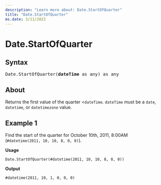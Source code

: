 ```yaml
---
description: "Learn more about: Date.StartOfQuarter"
title: "Date.StartOfQuarter"
ms.date: 3/11/2022
---
```

# Date.StartOfQuarter

## Syntax

<pre>
Date.StartOfQuarter(<b>dateTime</b> as any) as any
</pre>
  
## About

Returns the first value of the quarter <`dateTime`. `dateTime` must be a `date`, `datetime`, or `datetimezone` value.

## Example 1

Find the start of the quarter for October 10th, 2011, 8:00AM (`#datetime(2011, 10, 10, 8, 0, 0)`).

**Usage**

```powerquery-m
Date.StartOfQuarter(#datetime(2011, 10, 10, 8, 0, 0))
```

**Output**

`#datetime(2011, 10, 1, 0, 0, 0)`
